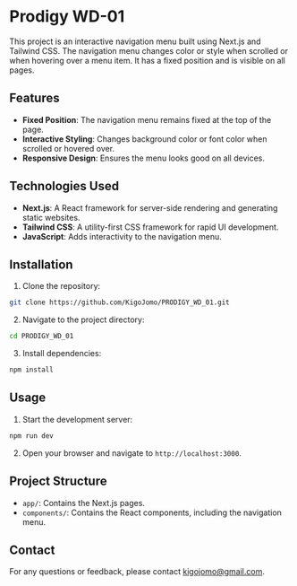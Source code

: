 # Prodigy WD-01

This project is an interactive navigation menu built using Next.js and Tailwind CSS. The navigation menu changes color or style when scrolled or when hovering over a menu item. It has a fixed position and is visible on all pages.

## Features

- **Fixed Position**: The navigation menu remains fixed at the top of the page.
- **Interactive Styling**: Changes background color or font color when scrolled or hovered over.
- **Responsive Design**: Ensures the menu looks good on all devices.

## Technologies Used

- **Next.js**: A React framework for server-side rendering and generating static websites.
- **Tailwind CSS**: A utility-first CSS framework for rapid UI development.
- **JavaScript**: Adds interactivity to the navigation menu.

## Installation

1. Clone the repository:
  ```bash
  git clone https://github.com/KigoJomo/PRODIGY_WD_01.git
  ```
2. Navigate to the project directory:
  ```bash
  cd PRODIGY_WD_01
  ```
3. Install dependencies:
  ```bash
  npm install
  ```

## Usage

1. Start the development server:
  ```bash
  npm run dev
  ```
2. Open your browser and navigate to `http://localhost:3000`.

## Project Structure

- `app/`: Contains the Next.js pages.
- `components/`: Contains the React components, including the navigation menu.

## Contact

For any questions or feedback, please contact [kigojomo@gmail.com](mailto:kigojomo@gmail.com).
